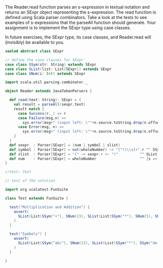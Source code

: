 The Reader.read function parses an s-expression in textual notation and returns an SExpr object representing the s-expression. 
The read function is defined using Scala parser combinators. 
Take a look at the tests to see examples of s-expressions that the parseAll function should generate. 
Your assignment is to implement the SExpr type using case classes.

In future exercises, the SExpr type, its case classes, and Reader.read will (invisibly) be available to you.

```scala
sealed abstract class SExpr

// define the case classes for SExpr
case class SSym(str: String) extends SExpr
case class SList(list: List[SExpr]) extends SExpr
case class SNum(i: Int) extends SExpr

import scala.util.parsing.combinator._

object Reader extends JavaTokenParsers {

  def read(text: String): SExpr = {
    val result = parseAll(sexpr,text)
    result match {
      case Success(r,_) => r
      case Failure(msg,n) => 
        sys.error(msg+" (input left: \""+n.source.toString.drop(n.offset)+"\")")
      case Error(msg, n) =>
        sys.error(msg+" (input left: \""+n.source.toString.drop(n.offset)+"\")")
    }
  }
  def sexpr  : Parser[SExpr] = (num | symbol | slist)
  def symbol : Parser[SExpr] = not(wholeNumber) ~> "[^()\\s]+".r ^^ SSym
  def slist  : Parser[SExpr] = "(" ~> sexpr.+ <~ ")"          ^^ SList
  def num    : Parser[SExpr] = wholeNumber                    ^^ {s => SNum(s.toInt)}
}

```


```scala
//test: Test

// test of the solution

import org.scalatest.FunSuite

class Test extends FunSuite {

  test("Multiplication and Addition") {
    assert(
      SList(List(SSym("+"), SNum(23), SList(List(SSym("*"), SNum(5), SNum(6))))) == Reader.read("(+ 23 (* 5 6))")
    )
  }

  test("Symbols") {
    assert(
      SList(List(SSym("abc"), SNum(23), SList(List(SSym("*"), SSym("def"), SNum(6))))) == Reader.read("(abc 23 (* def 6))")
    )
  }

}

```
